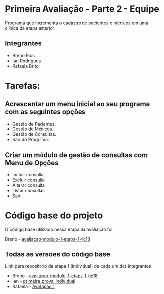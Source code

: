 # Primeira Avaliação - Parte 2 - Equipe

Programa que incrementa o cadastro de pacientes e médicos em uma clínica da etapa anterior

## Integrantes

* Breno Rios
* Ian Rodrigues
* Rafaela Brito

# Tarefas:

## Acrescentar um menu inicial ao seu programa com as seguintes opções

* Gestão de Pacientes.
* Gestão de Médicos.
* Gestão de Consultas.
* Sair do Programa.

## Criar um módulo de gestão de consultas com Menu de Opções

* Incluir consulta
* Excluir consulta
* Alterar consulta
* Listar consultas
* Sair

# Código base do projeto

O código base utilizado nessa etapa da avaliação foi:

Breno - [avaliacao-modulo-1-etapa-1-tic18](https://github.com/brenoriios/avaliacao-modulo-1-etapa-1-tic18)

## Todas as versões do código base

Link para repositório da etapa 1 (individual) de cada um dos integrantes

* Breno - [avaliacao-modulo-1-etapa-1-tic18](https://github.com/brenoriios/avaliacao-modulo-1-etapa-1-tic18)
* Ian - [primeira_prova_individual](https://github.com/IanAlexandrino/primeira_prova_individual)
* Rafaela - [Avaliação 1](https://github.com/rcfbritto/Av1)